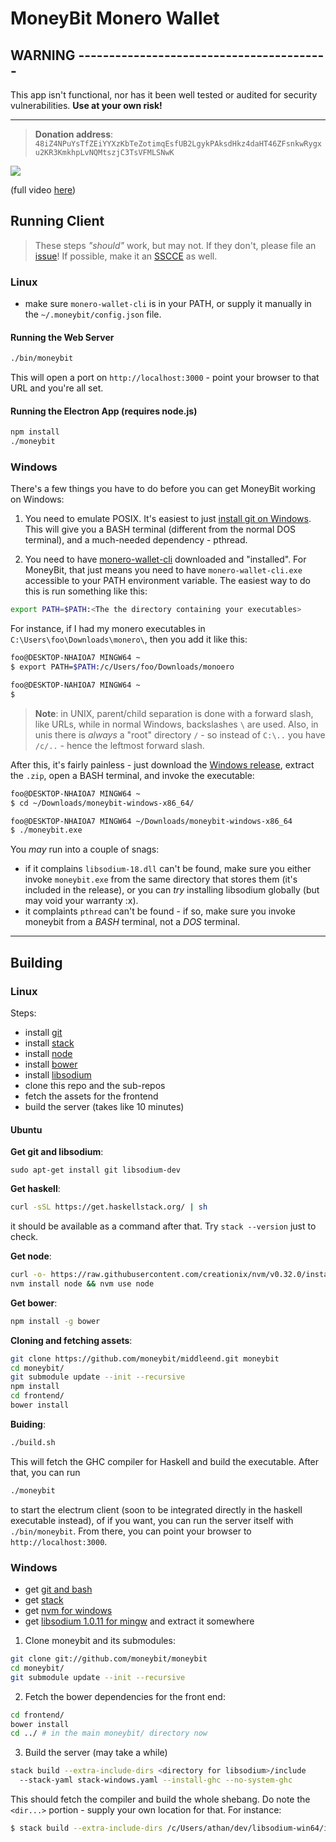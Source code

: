# MoneyBit Monero Wallet

## WARNING -----------------------------------------

This app isn't functional, nor has it been well tested or audited for security
vulnerabilities. __Use at your own risk!__


-------------

> __Donation address__:
> `48iZ4NPuYsTfZEiYYXzKbTeZotimqEsfUB2LgykPAksdHkz4daHT46ZFsnkwRygxu2KR3KmkhpLvNQMtszjC3TsVFMLSNwK`


![](https://cdn.rawgit.com/moneybit/middleend/master/demo.gif)

(full video [here](http://webm.land/media/jKMC.webm))


## Running Client

> These steps _"should"_ work, but may not. If they don't, please file an
> [issue](https://github.com/moneybit/moneybit/issues)! If possible,
> make it an [SSCCE](http://sscce.org/) as well.

### Linux

- make sure `monero-wallet-cli` is in your PATH, or supply it manually
  in the `~/.moneybit/config.json` file.


#### Running the Web Server

```bash
./bin/moneybit
```

This will open a port on `http://localhost:3000` - point your browser to that URL and
you're all set.

#### Running the Electron App (requires node.js)

```bash
npm install
./moneybit
```

### Windows

There's a few things you have to do before you can get MoneyBit working on Windows:

1. You need to emulate POSIX. It's easiest to just [install git on Windows](https://git-scm.com/download/win). This will give you a BASH terminal (different from the normal DOS terminal), and a much-needed dependency - pthread.

2. You need to have [monero-wallet-cli](https://getmonero.org) downloaded and "installed".
   For MoneyBit, that just means you need to have `monero-wallet-cli.exe` accessible
   to your PATH environment variable. The easiest way to do this is run something like this:

```bash
export PATH=$PATH:<The the directory containing your executables>
```

For instance, if I had my monero executables in `C:\Users\foo\Downloads\monero\`, then
you add it like this:

```bash
foo@DESKTOP-NHAIOA7 MINGW64 ~
$ export PATH=$PATH:/c/Users/foo/Downloads/monoero

foo@DESKTOP-NAHIOA7 MINGW64 ~
$ 
```

> __Note__: in UNIX, parent/child separation is done with a forward slash, like URLs,
> while in normal Windows, backslashes `\` are used. Also, in unis there is _always_ a
> "root" directory `/` - so instead of `C:\..` you have `/c/..` - hence the leftmost
> forward slash.


After this, it's fairly painless - just download the [Windows release](https://github.com/moneybit/moneybit/releases/tag/v0.0.1-alpha), extract the `.zip`, open a BASH
terminal, and invoke the executable:

```bash
foo@DESKTOP-NHAIOA7 MINGW64 ~
$ cd ~/Downloads/moneybit-windows-x86_64/

foo@DESKTOP-NHAIOA7 MINGW64 ~/Downloads/moneybit-windows-x86_64
$ ./moneybit.exe
```

You _may_ run into a couple of snags:

- if it complains `libsodium-18.dll` can't be found, make sure you either invoke
  `moneybit.exe` from the same directory that stores them (it's included in the release),
  or you can _try_ installing libsodium globally (but may void your warranty :x).
- it complaints `pthread` can't be found - if so, make sure you invoke moneybit from
  a _BASH_ terminal, not a _DOS_ terminal.



--------------------


## Building

### Linux

Steps:

- install [git](https://git-scm.com/)
- install [stack](https://www.haskellstack.org/)
- install [node](https://nodejs.org)
- install [bower](https://bower.io)
- install [libsodium](https://download.libsodium.org/doc/)
- clone this repo and the sub-repos
- fetch the assets for the frontend
- build the server (takes like 10 minutes)

#### Ubuntu

__Get git and libsodium__:
```
sudo apt-get install git libsodium-dev
```

__Get haskell__:
```bash
curl -sSL https://get.haskellstack.org/ | sh
```

it should be available as a command after that. Try `stack --version` just to check.

__Get node__:
```bash
curl -o- https://raw.githubusercontent.com/creationix/nvm/v0.32.0/install.sh | bash
nvm install node && nvm use node
```

__Get bower__:
```bash
npm install -g bower
```

__Cloning and fetching assets__:
```bash
git clone https://github.com/moneybit/middleend.git moneybit
cd moneybit/
git submodule update --init --recursive
npm install
cd frontend/
bower install
```

__Buiding__:
```bash
./build.sh
```

This will fetch the GHC compiler for Haskell and build the executable.
After that, you can run

```bash
./moneybit
```

to start the electrum client (soon to be integrated directly in the
haskell executable instead), of if you want, you can run the server
itself with `./bin/moneybit`. From there, you can point your browser
to `http://localhost:3000`.

### Windows

- get [git and bash](https://git-scm.com/download/win)
- get [stack](https://haskellstack.org)
- get [nvm for windows](https://github.com/coreybutler/nvm-windows)
- get [libsodium 1.0.11 for mingw](https://download.libsodium.org/libsodium/releases/)
  and extract it somewhere

1. Clone moneybit and its submodules:

```bash
git clone git://github.com/moneybit/moneybit
cd moneybit/
git submodule update --init --recursive
```

2. Fetch the bower dependencies for the front end:

```bash
cd frontend/
bower install
cd ../ # in the main moneybit/ directory now
```

3. Build the server (may take a while)

```bash
stack build --extra-include-dirs <directory for libsodium>/include
  --stack-yaml stack-windows.yaml --install-ghc --no-system-ghc
```

This should fetch the compiler and build the whole shebang. Do note the `<dir...>`
portion - supply your own location for that. For instance:

```bash
$ stack build --extra-include-dirs /c/Users/athan/dev/libsodium-win64/include # ...
```
